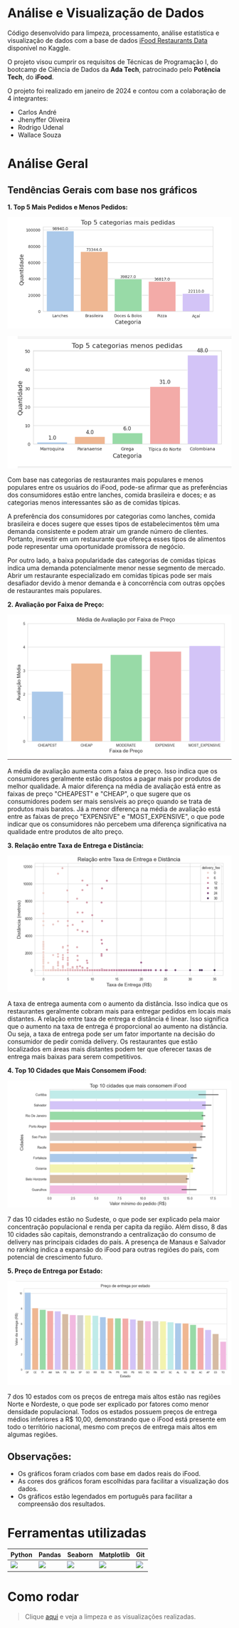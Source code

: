# Análise e Visualização de Dados 
Código desenvolvido para limpeza, processamento, análise estatística e visualização de dados com a base de dados [iFood Restaurants Data](https://www.kaggle.com/datasets/ricardotachinardi/ifood-restaurants-data/data) disponível no Kaggle. 

O projeto visou cumprir os requisitos de Técnicas de Programação I, do bootcamp de Ciência de Dados da **Ada Tech**, patrocinado pelo **Potência Tech**, do **iFood**. 

O projeto foi realizado em janeiro de 2024 e contou com a colaboração de 4 integrantes:
* Carlos André
* Jhenyffer Oliveira
* Rodrigo Udenal
* Wallace Souza


# Análise Geral

## Tendências Gerais com base nos gráficos

**1. Top 5 Mais Pedidos e Menos Pedidos:** 

![Gráfico 1](graficos/1.png)

![Gráfico 2](graficos/2.png)

Com base nas categorias de restaurantes mais populares e menos populares entre os usuários do iFood, pode-se afirmar que as preferências dos consumidores estão entre lanches, comida brasileira e doces; e as categorias menos interessantes são as de comidas típicas.

A preferência dos consumidores por categorias como lanches, comida brasileira e doces sugere que esses tipos de estabelecimentos têm uma demanda consistente e podem atrair um grande número de clientes. Portanto, investir em um restaurante que ofereça esses tipos de alimentos pode representar uma oportunidade promissora de negócio.

Por outro lado, a baixa popularidade das categorias de comidas típicas indica uma demanda potencialmente menor nesse segmento de mercado. Abrir um restaurante especializado em comidas típicas pode ser mais desafiador devido à menor demanda e à concorrência com outras opções de restaurantes mais populares.


**2. Avaliação por Faixa de Preço:**

![Gráfico 3](graficos/3.png)

A média de avaliação aumenta com a faixa de preço. Isso indica que os consumidores geralmente estão dispostos a pagar mais por produtos de melhor qualidade. A maior diferença na média de avaliação está entre as faixas de preço "CHEAPEST" e "CHEAP", o que sugere que os consumidores podem ser mais sensíveis ao preço quando se trata de produtos mais baratos. Já a menor diferença na média de avaliação está entre as faixas de preço "EXPENSIVE" e "MOST_EXPENSIVE", o que pode indicar que os consumidores não percebem uma diferença significativa na qualidade entre produtos de alto preço.


**3. Relação entre Taxa de Entrega e Distância:** 

![Gráfico 4](graficos/4.png)

A taxa de entrega aumenta com o aumento da distância. Isso indica que os restaurantes geralmente cobram mais para entregar pedidos em locais mais distantes. A relação entre taxa de entrega e distância é linear. Isso significa que o aumento na taxa de entrega é proporcional ao aumento na distância. Ou seja, a taxa de entrega pode ser um fator importante na decisão do consumidor de pedir comida delivery. Os restaurantes que estão localizados em áreas mais distantes podem ter que oferecer taxas de entrega mais baixas para serem competitivos.


**4. Top 10 Cidades que Mais Consomem iFood:**

![Gráfico 5](graficos/5.png)

7 das 10 cidades estão no Sudeste, o que pode ser explicado pela maior concentração populacional e renda per capita da região. Além disso, 8 das 10 cidades são capitais, demonstrando a centralização do consumo de delivery nas principais cidades do país. A presença de Manaus e Salvador no ranking indica a expansão do iFood para outras regiões do país, com potencial de crescimento futuro.


**5. Preço de Entrega por Estado:** 

![Gráfico 6](graficos/6.png)

7 dos 10 estados com os preços de entrega mais altos estão nas regiões Norte e Nordeste, o que pode ser explicado por fatores como menor densidade populacional. Todos os estados possuem preços de entrega médios inferiores a R$ 10,00, demonstrando que o iFood está presente em todo o território nacional, mesmo com preços de entrega mais altos em algumas regiões.

## Observações:
+ Os gráficos foram criados com base em dados reais do iFood.
+ As cores dos gráficos foram escolhidas para facilitar a visualização dos dados.
+ Os gráficos estão legendados em português para facilitar a compreensão dos resultados.


# Ferramentas utilizadas

| Python | Pandas | Seaborn | Matplotlib | Git | 
| ------ | ------ | ------- | ---------- | --- | 
| <img src="https://s3.dualstack.us-east-2.amazonaws.com/pythondotorg-assets/media/files/python-logo-only.svg" width="100"> | <img src="https://upload.wikimedia.org/wikipedia/commons/e/ed/Pandas_logo.svg" width="180"> |<img src="https://seaborn.pydata.org/_images/logo-mark-lightbg.svg" width="130"> | <img src="https://upload.wikimedia.org/wikipedia/commons/8/84/Matplotlib_icon.svg" width="110"> | <img src="https://git-scm.com/images/logos/downloads/Git-Icon-1788C.svg" width="100"> |

# Como rodar

> Clique [aqui](https://github.com/JhenyfferOliveira/Projeto-AnaliseDados-Ada/blob/main/projeto_final_modulo_4.ipynb) e veja a limpeza e as visualizações realizadas.
